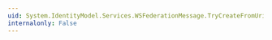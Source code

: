 ```yaml
---
uid: System.IdentityModel.Services.WSFederationMessage.TryCreateFromUri(System.Uri,System.IdentityModel.Services.WSFederationMessage@)
internalonly: False
---
```

